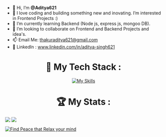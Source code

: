 - 👋 Hi, I’m **@Aditya621**
- 👀 I love coding and building something new and inovating. I’m interested in Frontend Projects :)
- 🌱 I’m currently learning Backend (Node js, express js, mongoo DB).
- 💞️ I’m looking to collaborate on Frontend and Backend Projects and idea's.
- 📫 Email Me: thakuraditya621@gmail.com
- 🔗 LinkedIn : www.linkedin.com/in/aditya-singh621

<div align="center">
<h1> 🚀 My Tech Stack :</h1>
  
[![My Skills](https://skillicons.dev/icons?i=js,html,css,angular,tailwind,react,java,nodejs,expressjs,mongodb)](https://skillicons.dev)
  
</div>

<h1 align="center" > 🏆 My Stats :</h1>

<picture>
  <source
    srcset="https://github-readme-stats.vercel.app/api?username=Aditya621&show_icons=true&theme=dark"
    media="(prefers-color-scheme: dark)"
  />
  <source
    srcset="https://github-readme-stats.vercel.app/api?username=Aditya621&show_icons=true"
    media="(prefers-color-scheme: light), (prefers-color-scheme: no-preference)"
  />
  <img align="center" src="https://github-readme-stats.vercel.app/api?username=Aditya621&show_icons=true" />
</picture>

<a/>
<a href="https://github.com/Aditya621/convoychat">
  <img align="center" src="https://github-readme-stats.vercel.app/api/top-langs?username=Aditya621&layout=compact&langs_count=8&card_width=400" />
</a>

<div >


<div>

[![Find Peace that Relax your mind](https://quotes-github-readme.vercel.app/api?type=horizontal&theme=dark)](https://github.com/piyushsuthar/github-readme-quotes)
  
</div>

<!---
Aditya621/Aditya621 is a ✨ special ✨ repository because its `README.md` (this file) appears on your GitHub profile.
You can click the Preview link to take a look at your changes.
--->
